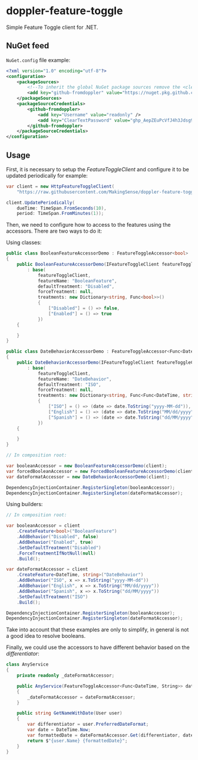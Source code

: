 # doppler-feature-toggle

Simple Feature Toggle client for .NET.


## NuGet feed

`NuGet.config` file example:

```xml
<?xml version="1.0" encoding="utf-8"?>
<configuration>
	<packageSources>
		<!--To inherit the global NuGet package sources remove the <clear/> line below -->
		<add key="github-fromdoppler" value="https://nuget.pkg.github.com/FromDoppler/index.json" />
	</packageSources>
	<packageSourceCredentials>
		<github-fromdoppler>
			<add key="Username" value="readonly" />
			<add key="ClearTextPassword" value="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" />
		</github-fromdoppler>
	</packageSourceCredentials>
</configuration>
```

## Usage

First, it is necessary to setup the _FeatureToggleClient_ and configure it to be updated periodically for example:

```csharp
var client = new HttpFeatureToggleClient(
    "https://raw.githubusercontent.com/MakingSense/doppler-feature-toggle/resources/example1.json");

client.UpdatePeriodically(
    dueTime: TimeSpan.FromSeconds(10),
    period: TimeSpan.FromMinutes(1));
```

Then, we need to configure how to access to the features using the accessors. There are two ways to do it:

Using classes:

```csharp
public class BooleanFeatureAccessorDemo : FeatureToggleAccessor<bool>
{
    public BooleanFeatureAccessorDemo(IFeatureToggleClient featureToggleClient)
        : base(
            featureToggleClient,
            featureName: "BooleanFeature",
            defaultTreatment: "Disabled",
            forceTreatment: null,
            treatments: new Dictionary<string, Func<bool>>()
            {
                ["Disabled"] = () => false,
                ["Enabled"] = () => true
            })
    {

    }
}

public class DateBehaviorAccessorDemo : FeatureToggleAccessor<Func<DateTime, string>>
{
    public DateBehaviorAccessorDemo(IFeatureToggleClient featureToggleClient)
        : base(
            featureToggleClient,
            featureName: "DateBehavior",
            defaultTreatment: "ISO",
            forceTreatment: null,
            treatments: new Dictionary<string, Func<Func<DateTime, string>>>()
            {
                ["ISO"] = () => (date => date.ToString("yyyy-MM-dd")),
                ["English"] = () => (date => date.ToString("MM/dd/yyyy")),
                ["Spanish"] = () => (date => date.ToString("dd/MM/yyyy"))
            })
    {

    }
}

// In composition root:

var booleanAccessor = new BooleanFeatureAccessorDemo(client);
var forcedBooleanAccessor = new ForcedBooleanFeatureAccessorDemo(client, "Enabled");
var dateFormatAccessor = new DateBehaviorAccessorDemo(client);

DependencyInjectionContainer.RegisterSingleton(booleanAccessor);
DependencyInjectionContainer.RegisterSingleton(dateFormatAccessor);
```

Using builders:

```csharp
// In composition root:

var booleanAccessor = client
    .CreateFeature<bool>("BooleanFeature")
    .AddBehavior("Disabled", false)
    .AddBehavior("Enabled", true)
    .SetDefaultTreatment("Disabled")
    .ForceTreatmentIfNotNull(null)
    .Build();

var dateFormatAccessor = client
    .CreateFeature<DateTime, string>("DateBehavior")
    .AddBehavior("ISO", x => x.ToString("yyyy-MM-dd"))
    .AddBehavior("English", x => x.ToString("MM/dd/yyyy"))
    .AddBehavior("Spanish", x => x.ToString("dd/MM/yyyy"))
    .SetDefaultTreatment("ISO")
    .Build();

DependencyInjectionContainer.RegisterSingleton(booleanAccessor);
DependencyInjectionContainer.RegisterSingleton(dateFormatAccessor);
```

Take into account that these examples are only to simplify, in general is not a good idea to resolve booleans.

Finally, we could use the accessors to have different behavior based on the _differentiator_:

```csharp
class AnyService
{
    private readonly _dateFormatAccessor;

    public AnyService(FeatureToggleAccessor<Func<DateTime, String>> dateFormatAccessor)
    {
        _dateFormatAccessor = dateFormatAccessor;
    }

    public string GetNameWithDate(User user)
    {
        var differentiator = user.PreferredDateFormat;
        var date = DateTime.Now;
        var formattedDate = dateFormatAccessor.Get(differentiator, date));
        return $"{user.Name} {formattedDate}";
    }
}
```
